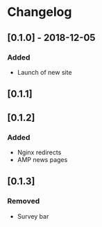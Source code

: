 # Changelog

## [0.1.0] - 2018-12-05
### Added
- Launch of new site

## [0.1.1]

## [0.1.2]
### Added
- Nginx redirects
- AMP news pages

## [0.1.3]
### Removed
- Survey bar

